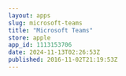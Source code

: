```yaml
---
layout: apps
slug: microsoft-teams
title: "Microsoft Teams"
store: apple
app_id: 1113153706
date: 2024-11-13T02:26:53Z
published: 2016-11-02T21:19:53Z
---
```

